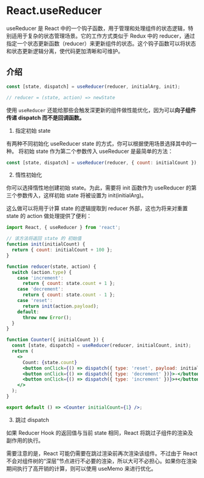 # React.useReducer

useReducer 是 React 中的一个钩子函数，用于管理和处理组件的状态逻辑，特别适用于复杂的状态管理场景。它的工作方式类似于 Redux 中的 reducer，通过指定一个状态更新函数（reducer）来更新组件的状态。这个钩子函数可以将状态和状态更新逻辑分离，使代码更加清晰和可维护。

## 介绍

```js
const [state, dispatch] = useReducer(reducer, initialArg, init);

// reducer = (state, action) => newState
```

使用 `useReducer` 还能给那些会触发深更新的组件做性能优化，因为可以**向子组件传递 dispatch 而不是回调函数。**

1. 指定初始 state

有两种不同初始化 useReducer state 的方式，你可以根据使用场景选择其中的一种。
将初始 state 作为第二个参数传入 useReducer 是最简单的方法：

```js
const [state, dispatch] = useReducer(reducer, { count: initialCount });
```

2. 惰性初始化

你可以选择惰性地创建初始 state。为此，需要将 init 函数作为 useReducer 的第三个参数传入，这样初始 state 将被设置为 init(initialArg)。

这么做可以将用于计算 state 的逻辑提取到 reducer 外部，这也为将来对重置 state 的 action 做处理提供了便利：

```jsx
import React, { useReducer } from 'react';

// 该方法将返回 state 的 初始值
function init(initialCount) {
  return { count: initialCount + 100 };
}

function reducer(state, action) {
  switch (action.type) {
    case 'increment':
      return { count: state.count + 1 };
    case 'decrement':
      return { count: state.count - 1 };
    case 'reset':
      return init(action.payload);
    default:
      throw new Error();
  }
}

function Counter({ initialCount }) {
  const [state, dispatch] = useReducer(reducer, initialCount, init);
  return (
    <>
      Count: {state.count}
      <button onClick={() => dispatch({ type: 'reset', payload: initialCount })}>Reset</button>
      <button onClick={() => dispatch({ type: 'decrement' })}>-</button>
      <button onClick={() => dispatch({ type: 'increment' })}>+</button>
    </>
  );
}

export default () => <Counter initialCount={1} />;
```

3. 跳过 dispatch

如果 Reducer Hook 的返回值与当前 state 相同，React 将跳过子组件的渲染及副作用的执行。

需要注意的是，React 可能仍需要在跳过渲染前再次渲染该组件。不过由于 React 不会对组件树的“深层”节点进行不必要的渲染，所以大可不必担心。如果你在渲染期间执行了高开销的计算，则可以使用 useMemo 来进行优化。
